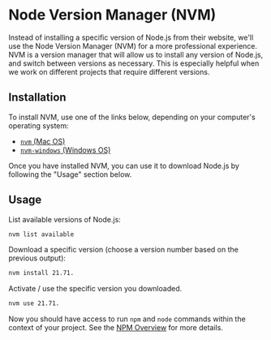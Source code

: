 # Node Version Manager (NVM)

Instead of installing a specific version of Node.js from their website, we'll use the Node Version Manager (NVM) for a more professional experience. NVM is a version manager that will allow us to install any version of Node.js, and switch between versions as necessary. This is especially helpful when we work on different projects that require different versions. 

## Installation

To install NVM, use one of the links below, depending on your computer's operating system:

  + [`nvm` (Mac OS)](https://github.com/creationix/nvm)
  + [`nvm-windows` (Windows OS)](https://github.com/coreybutler/nvm-windows#installation--upgrades)

Once you have installed NVM, you can use it to download Node.js by following the "Usage" section below.

## Usage

List available versions of Node.js:

```sh
nvm list available
```

Download a specific version (choose a version number based on the previous output):

```sh
nvm install 21.71.
```

Activate / use the specific version you downloaded.

```sh
nvm use 21.71.
```

Now you should have access to run `npm` and `node` commands within the context of your project. See the [NPM Overview](/notes/javascript/npm.md) for more details.
